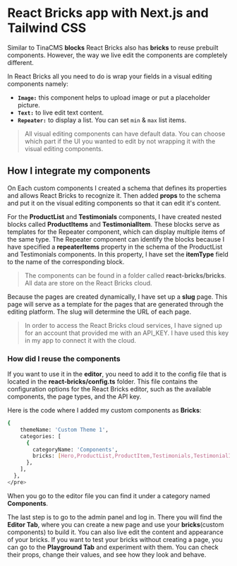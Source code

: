 # React Bricks app with Next.js and Tailwind CSS

Similar to TinaCMS **blocks** React Bricks also has **bricks** to reuse prebuilt components. However, the way we live edit the components are completely different.

In React Bricks all you need to do is wrap your fields in a visual editing components namely:
 
 - **`Image:`** this component helps to upload image or put a placeholder picture.
 - **`Text:`** to live edit text content.
 - **`Repeater:`** to display a list. You can set `min` & `max` list items.

 > All visual editing components can have default data.
 > You can choose which part if the UI you wanted to edit by not wrapping it with the visual editing components.

## How I integrate my components 
On Each custom components I created a schema that defines its properties and allows React Bricks to recognize it. Then added **props** to the schema and put it on the visual editing components so that it can edit it's content.

For the **ProductList** and **Testimonials** components, I have created nested blocks called **ProductItems** and **TestimonialItem**. These blocks serve as templates for the Repeater component, which can display multiple items of the same type. The Repeater component can identify the blocks because I have specified a **repeaterItems** property in the schema of the ProductList and Testimonials components. In this property, I have set the **itemType** field to the name of the corresponding block.


> The components can be found in a folder called **react-bricks/bricks**.
> All data are store on the React Bricks cloud.

Because the pages are created dynamically, I have set up a **slug** page. This page will serve as a template for the pages that are generated through the editing platform. The slug will determine the URL of each page.

> In order to access the React Bricks cloud services, I have signed up for an account that provided me with an API_KEY. I have used this key in my app to connect it with the cloud.

### How did I reuse the components
If you want to use it in the **editor**, you need to add it to the config file that is located in the **react-bricks/config.ts** folder. This file contains the configuration options for the React Bricks editor, such as the available components, the page types, and the API key.

Here is the code where I added my custom components as **Bricks**:

```sh
{
    themeName: 'Custom Theme 1',
    categories: [
      {
        categoryName: 'Components',
        bricks: [Hero,ProductList,ProductItem,Testimonials,TestimonialItem,ContactUs], // Custom Bricks
      },      
    ],
  },
</pre>
```
When you go to the editor file you can find it under a category named **Components**.


The last step is to go to the admin panel and log in. There you will find the **Editor Tab**, where you can create a new page and use your **bricks**(custom components) to build it. You can also live edit the content and appearance of your bricks. If you want to test your bricks without creating a page, you can go to the **Playground Tab** and experiment with them. You can check their props, change their values, and see how they look and behave.



